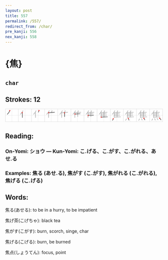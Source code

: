 ```yaml
---
layout: post
title: 557
permalink: /557/
redirect_from: /char/
pre_kanji: 556
nex_kanji: 558
---
```


# {焦}

## `char`

## Strokes: 12

<div class="stroke"><img src="../images/E784A6.png" /></div>

## Reading:

### On-Yomi: ショウ &mdash; Kun-Yomi: こ.げる、こ.がす、こ.がれる、あせ.る

### Examples: 焦る (あせ.る), 焦がす (こ.がす), 焦がれる (こ.がれる), 焦げる (こ.げる)

## Words:

焦る(あせる): to be in a hurry, to be impatient

焦げ茶(こげちゃ): black tea

焦がす(こがす): burn, scorch, singe, char

焦げる(こげる): burn, be burned

焦点(しょうてん): focus, point
